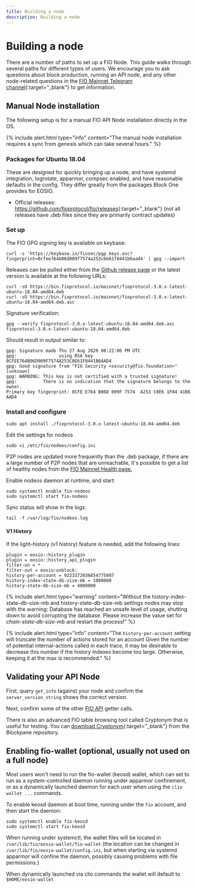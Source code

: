 ```yaml
---
title: Building a node
description: Building a node
---
```

# Building a node

There are a number of paths to set up a FIO Node. This guide walks through several paths for different types of users. We encourage you to ask questions about block production, running an API node, and any other node-related questions in the [FIO Mainnet Telegram channel](https://t.me/fiomainnet){:target="_blank"} to get information.


## Manual Node installation

The following setup is for a manual FIO API Node installation directly in the OS. 

{% include alert.html type="info" content="The manual node installation requires a sync from genesis which can take several hours." %}

### Packages for Ubuntu 18.04

These are designed for quickly bringing up a node, and have systemd integration, logrotate, apparmor, compsec enabled, and have reasonable defaults in the config. They differ greatly from the packages Block One provides for EOSIO. 

* Official releases: <https://github.com/fioprotocol/fio/releases>{:target="_blank"} (not all releases have .deb files since they are primarily contract updates)

### Set up

The FIO GPG signing key is available on keybase:

```shell
curl -s 'https://keybase.io/fiosec/pgp_keys.asc?fingerprint=0cfee764b06d009f7574a253c0e61f8441b6aad4' | gpg --import

```

Releases can be pulled either from the [Github release page](https://github.com/fioprotocol/fio/releases) or the latest version is available at the following URLs:

```shell
curl -sO https://bin.fioprotocol.io/mainnet/fioprotocol-3.0.x-latest-ubuntu-18.04-amd64.deb
curl -sO https://bin.fioprotocol.io/mainnet/fioprotocol-3.0.x-latest-ubuntu-18.04-amd64.deb.asc
```

 Signature verification:

```shell
gpg --verify fioprotocol-3.0.x-latest-ubuntu-18.04-amd64.deb.asc fioprotocol-3.0.x-latest-ubuntu-18.04-amd64.deb

```

Should result in output similar to:

```shell
gpg: Signature made Thu 27 Aug 2020 08:22:06 PM UTC
gpg:                using RSA key 0CFEE764B06D009F7574A253C0E61F8441B6AAD4
gpg: Good signature from "FIO Security <security@fio.foundation>" [unknown]
gpg: WARNING: This key is not certified with a trusted signature!
gpg:          There is no indication that the signature belongs to the owner.
Primary key fingerprint: 0CFE E764 B06D 009F 7574  A253 C0E6 1F84 41B6 AAD4
```

### Install and configure

```shell
sudo apt install ./fioprotocol-3.0.x-latest-ubuntu-18.04-amd64.deb
```

Edit the settings for nodeos

```shell
sudo vi /etc/fio/nodeos/config.ini
```

P2P nodes are updated more frequently than the .deb package, if there are a large number of P2P nodes that are unreachable, it's possible to get a list of healthy nodes from the [FIO Mainnet Health page.](https://health.fioprotocol.io/)

Enable nodeos daemon at runtime, and start:

```shell
sudo systemctl enable fio-nodeos
sudo systemctl start fio-nodeos
```

Sync status will show in the logs:

```shell
tail -f /var/log/fio/nodeos.log
```

#### V1 History 

If the light-history (v1 history) feature is needed, add the following lines:

```
plugin = eosio::history_plugin
plugin = eosio::history_api_plugin
filter-on = *
filter-out = eosio:onblock:
history-per-account = 9223372036854775807
history-index-state-db-size-mb = 1000000
history-state-db-size-mb = 4000000
```

{% include alert.html type="warning" content="Without the history-index-state-db-size-mb and history-state-db-size-mb settings nodes may stop with the warning: Database has reached an unsafe level of usage, shutting down to avoid corrupting the database. Please increase the value set for *chain-state-db-size-mb* and restart the process!" %}

{% include alert.html type="info" content="The `history-per-account` setting will truncate the number of actions stored for an account Given the number of potential internal-actions called in each trace, it may be desirable to decrease this number if the history indexes become too large. Otherwise, keeping it at the max is recommended." %}

## Validating your API Node

First, query `get_info` tagainst your node and confirm the `server_version_string` shows the correct version.

Next, confirm some of the other [FIO API]({{site.baseurl}}/pages/api/fio-api/#tag--Getters) getter calls.

There is also an advanced FIO table browsing tool called Cryptonym that is useful for testing. You can [download Cryptonym](https://github.com/blockpane/cryptonym){:target="_blank"} from the Blockpane repository.


## Enabling fio-wallet (optional, usually not used on a full node)

Most users won't need to run the fio-wallet (keosd) wallet, which can set to run as a system-controlled daemon running under apparmor confinement, or as a dynamically launched daemon for each user when using the `clio wallet ...` commands.

To enable keosd daemon at boot time, running under the `fio` account, and then start the daemon:

```shell
sudo systemctl enable fio-keosd
sudo systemctl start fio-keosd
```

When running under systemctl, the wallet files will be located in `/var/lib/fio/eosio-wallet/fio-wallet` (the location can be changed in `/var/lib/fio/eosio-wallet/config.ini`, but when starting via systemd apparmor will confine the daemon, possibly causing problems with file permissions.)

When dynamically launched via clio commands the wallet will default to `$HOME/eosio-wallet`

